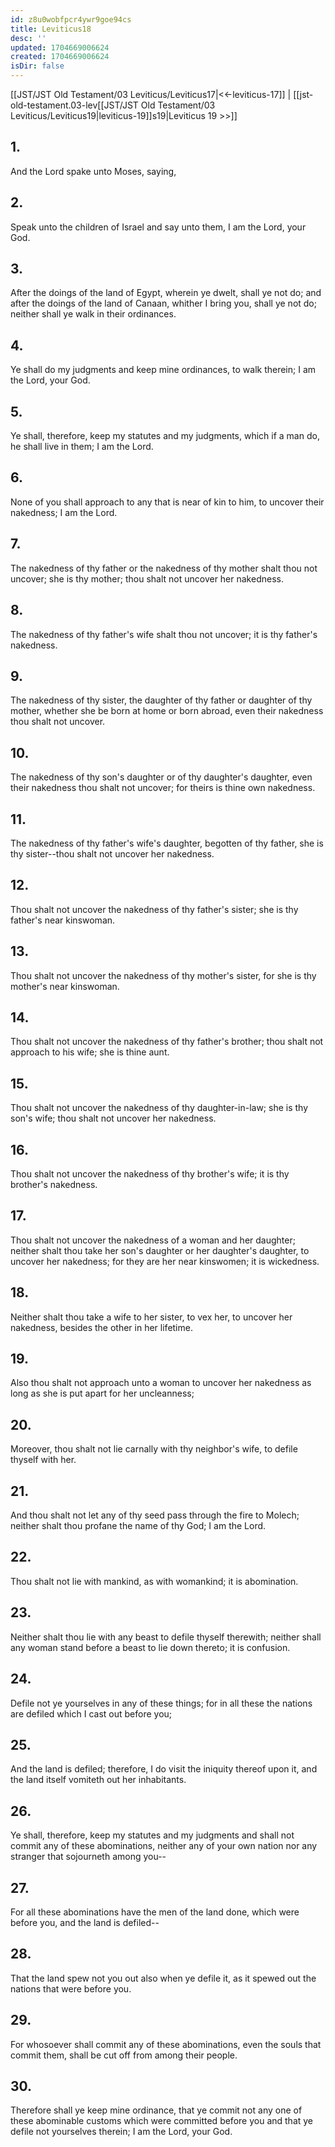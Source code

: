 ```yaml
---
id: z8u0wobfpcr4ywr9goe94cs
title: Leviticus18
desc: ''
updated: 1704669006624
created: 1704669006624
isDir: false
---
```

[[JST/JST Old Testament/03 Leviticus/Leviticus17|<<-leviticus-17]] | [[jst-old-testament.03-lev[[JST/JST Old Testament/03 Leviticus/Leviticus19|leviticus-19]]s19|Leviticus 19 >>]]
## 1.
And the Lord spake unto Moses, saying,
## 2.
Speak unto the children of Israel and say unto them, I am the Lord, your God.
## 3.
After the doings of the land of Egypt, wherein ye dwelt, shall ye not do; and after the doings of the land of Canaan, whither I bring you, shall ye not do; neither shall ye walk in their ordinances.
## 4.
Ye shall do my judgments and keep mine ordinances, to walk therein; I am the Lord, your God.
## 5.
Ye shall, therefore, keep my statutes and my judgments, which if a man do, he shall live in them; I am the Lord.
## 6.
None of you shall approach to any that is near of kin to him, to uncover their nakedness; I am the Lord.
## 7.
The nakedness of thy father or the nakedness of thy mother shalt thou not uncover; she is thy mother; thou shalt not uncover her nakedness.
## 8.
The nakedness of thy father\'s wife shalt thou not uncover; it is thy father\'s nakedness.
## 9.
The nakedness of thy sister, the daughter of thy father or daughter of thy mother, whether she be born at home or born abroad, even their nakedness thou shalt not uncover.
## 10.
The nakedness of thy son\'s daughter or of thy daughter\'s daughter, even their nakedness thou shalt not uncover; for theirs is thine own nakedness.
## 11.
The nakedness of thy father\'s wife\'s daughter, begotten of thy father, she is thy sister\--thou shalt not uncover her nakedness.
## 12.
Thou shalt not uncover the nakedness of thy father\'s sister; she is thy father\'s near kinswoman.
## 13.
Thou shalt not uncover the nakedness of thy mother\'s sister, for she is thy mother\'s near kinswoman.
## 14.
Thou shalt not uncover the nakedness of thy father\'s brother; thou shalt not approach to his wife; she is thine aunt.
## 15.
Thou shalt not uncover the nakedness of thy daughter-in-law; she is thy son\'s wife; thou shalt not uncover her nakedness.
## 16.
Thou shalt not uncover the nakedness of thy brother\'s wife; it is thy brother\'s nakedness.
## 17.
Thou shalt not uncover the nakedness of a woman and her daughter; neither shalt thou take her son\'s daughter or her daughter\'s daughter, to uncover her nakedness; for they are her near kinswomen; it is wickedness.
## 18.
Neither shalt thou take a wife to her sister, to vex her, to uncover her nakedness, besides the other in her lifetime.
## 19.
Also thou shalt not approach unto a woman to uncover her nakedness as long as she is put apart for her uncleanness;
## 20.
Moreover, thou shalt not lie carnally with thy neighbor\'s wife, to defile thyself with her.
## 21.
And thou shalt not let any of thy seed pass through the fire to Molech; neither shalt thou profane the name of thy God; I am the Lord.
## 22.
Thou shalt not lie with mankind, as with womankind; it is abomination.
## 23.
Neither shalt thou lie with any beast to defile thyself therewith; neither shall any woman stand before a beast to lie down thereto; it is confusion.
## 24.
Defile not ye yourselves in any of these things; for in all these the nations are defiled which I cast out before you;
## 25.
And the land is defiled; therefore, I do visit the iniquity thereof upon it, and the land itself vomiteth out her inhabitants.
## 26.
Ye shall, therefore, keep my statutes and my judgments and shall not commit any of these abominations, neither any of your own nation nor any stranger that sojourneth among you\--
## 27.
For all these abominations have the men of the land done, which were before you, and the land is defiled\--
## 28.
That the land spew not you out also when ye defile it, as it spewed out the nations that were before you.
## 29.
For whosoever shall commit any of these abominations, even the souls that commit them, shall be cut off from among their people.
## 30.
Therefore shall ye keep mine ordinance, that ye commit not any one of these abominable customs which were committed before you and that ye defile not yourselves therein; I am the Lord, your God.

